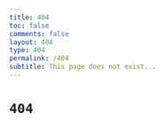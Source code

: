 ```yaml
---
title: 404
toc: false
comments: false
layout: 404
type: 404
permalink: /404
subtitle: This page does not exist...
---
```


# ```404```